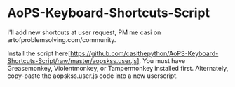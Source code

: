# AoPS-Keyboard-Shortcuts-Script
I'll add new shortcuts at user request, PM me casi on artofproblemsolving.com/community.

Install the script here[https://github.com/casithepython/AoPS-Keyboard-Shortcuts-Script/raw/master/aopskss.user.js]. You must have Greasemonkey, Violentmonkey, or Tampermonkey installed first. Alternately, copy-paste the aopskss.user.js code into a new userscript.
